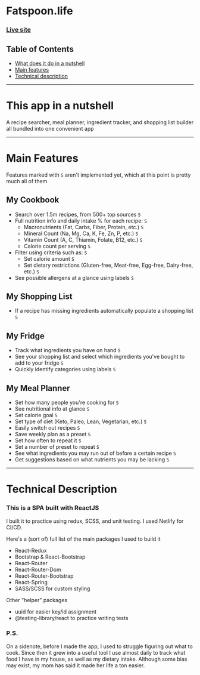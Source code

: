 # Fatspoon.life
### [Live site](https://fatspoon.life)
## Table of Contents
- [What does it do in a nutshell](#short-description)
- [Main features](#main-features)
- [Technical description](#technical-description)

---
# <a name="short-description"></a> This app in a nutshell
A recipe searcher, meal planner, ingredient tracker, and shopping list builder all bundled into one convenient app

---


# <a name="main-features"></a> Main Features

Features marked with `S` aren't implemented yet, which at this point is pretty much all of them

## My Cookbook
- Search over 1.5m recipes, from 500+ top sources `S`
- Full nutrition info and daily intake % for each recipe: `S`
	- Macronutrients (Fat, Carbs, Fiber, Protein, etc.) `S`
	- Mineral Count (Na, Mg, Ca, K, Fe, Zn, P, etc.) `S`
	- Vitamin Count (A, C, Thiamin, Folate, B12, etc.) `S`
	- Calorie count per serving `S`
- Filter using criteria such as: `S`
	- Set calorie amount `S`
	- Set dietary restrictions (Gluten-free, Meat-free, Egg-free, Dairy-free, etc.) `S`
- See possible allergens at a glance using labels `S`
## My Shopping List
- If a recipe has missing ingredients automatically populate a shopping list `S`
## My Fridge
- Track what ingredients you have on hand `S`
- See your shopping list and select which ingredients you've bought to add to your fridge `S`
- Quickly identify categories using labels `S`
## My Meal Planner
- Set how many people you're cooking for `S`
- See nutritional info at glance `S`
- Set calorie goal `S`
- Set type of diet (Keto, Paleo, Lean, Vegetarian, etc.) `S`
- Easily switch out recipes `S`
- Save weekly plan as a preset `S`
- Set how often to repeat it `S`
- Set a number of preset to repeat `S`
- See what ingredients you may run out of before a certain recipe `S`
- Get suggestions based on what nutrients you may be lacking `S`
---
# <a name="technical-description"></a> Technical Description
### This is a SPA built with ReactJS

I built it to practice using redux, SCSS, and unit testing. I used Netlify for CI/CD.

Here's a (sort of) full list of the main packages I used to build it
- React-Redux
- Bootstrap & React-Bootstrap
- React-Router
- React-Router-Dom
- React-Router-Bootstrap
- React-Spring
- SASS/SCSS for custom styling

Other "helper" packages
- uuid for easier key/id assignment
- @testing-library/react to practice writing tests

### P.S.
On a sidenote, before I made the app, I used to struggle figuring out what to cook. Since then it grew into a useful tool I use almost daily to track what food I have in my house, as well as my dietary intake. Although some bias may exist, my mom has said it made her life a ton easier.